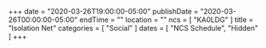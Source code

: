+++
date = "2020-03-26T19:00:00-05:00"
publishDate = "2020-03-26T00:00:00-05:00"
endTime = ""
location = ""
ncs = [ "KA0LDG" ]
title = "Isolation Net"
categories = [ "Social" ]
dates = [ "NCS Schedule", "Hidden" ]
+++
